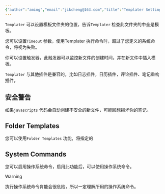 ```yaml
---
{"author":"aming","email":"jikcheng@163.com","title":"Templater Settings","creation_date":"2022-11-27 13:53","Last modified date":"2022-11-27 18:48","tags":"Templater Settings","File Folder with relative path":"soft/Doc/obsidian/Plugin/Templater","remark":null,"other":null,"dg-publish":true,"permalink":"/soft/doc/obsidian/plugin/templater/templater-settings/","dgPassFrontmatter":true}
---
```



`Templater` 可以设置模板文件夹的位置，告诉`Templater` 检查此文件夹的中全是模板。

您可以设置`Timeout` 参数，使用Templater 执行命令时，超过了您定义的系统命令，将视为失败。 

你可以设置触发器，此触发器可以监控新文件的创建时间，并在新文件中插入模板。

`Templater` 与其他插件是兼容的，比如日志插件，日历插件，评论插件、笔记重构插件。

## 安全警告

如果`javascripts` 代码会自动创建不安全的新文件，可能回想损坏你的笔记。

## Folder Templates

您可以使用`Folder Templates` 功能，将指定的

## System Commands
您可以启用操作系统命令，启用此功能后，可以使用操作系统命令。

> [!warning]
> 执行操作系统命令肯能会很危险，所以一定理解所用的操作系统命令。
> 
